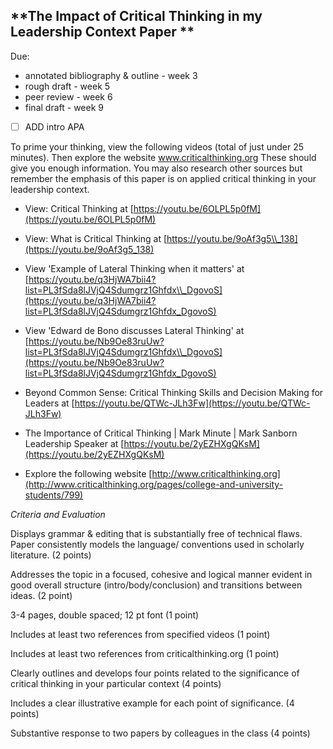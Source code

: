 

## **The Impact of Critical Thinking in my Leadership Context  Paper **

Due:

* annotated bibliography & outline - week 3
* rough draft - week 5
* peer review - week 6
* final draft - week 9

* [ ] ADD intro APA

To prime your thinking, view the following videos \(total of just under 25 minutes\).  Then explore the website www.criticalthinking.org  These should give you enough information. You may also research other sources but remember the emphasis of this paper is on applied critical thinking in your leadership context.

* View: Critical Thinking at [https://youtu.be/6OLPL5p0fM](https://youtu.be/6OLPL5p0fM)

* View: What is Critical Thinking at [https://youtu.be/9oAf3g5\\_138](https://youtu.be/9oAf3g5_138)

* View 'Example of Lateral Thinking when it matters' at [https://youtu.be/q3HjWA7bii4?list=PL3fSda8lJVjQ4Sdumgrz1Ghfdx\\_DgovoS](https://youtu.be/q3HjWA7bii4?list=PL3fSda8lJVjQ4Sdumgrz1Ghfdx_DgovoS)

* View 'Edward de Bono discusses Lateral Thinking' at [https://youtu.be/Nb9Oe83ruUw?list=PL3fSda8lJVjQ4Sdumgrz1Ghfdx\\_DgovoS](https://youtu.be/Nb9Oe83ruUw?list=PL3fSda8lJVjQ4Sdumgrz1Ghfdx_DgovoS)

* Beyond Common Sense: Critical Thinking Skills and Decision Making for Leaders at [https://youtu.be/QTWc-JLh3Fw](https://youtu.be/QTWc-JLh3Fw)

* The Importance of Critical Thinking \| Mark Minute \| Mark Sanborn Leadership Speaker at [https://youtu.be/2yEZHXgQKsM](https://youtu.be/2yEZHXgQKsM)

* Explore the following website [http://www.criticalthinking.org](http://www.criticalthinking.org/pages/college-and-university-students/799)

_Criteria and Evaluation_

Displays grammar & editing that is substantially free of technical flaws. Paper consistently models the language/ conventions used in scholarly literature. \(2 points\)

Addresses the topic in a focused, cohesive and logical manner evident in good overall structure \(intro/body/conclusion\) and transitions between ideas. \(2 point\)

3-4 pages, double spaced; 12 pt font \(1 point\)

Includes at least two references from specified videos \(1 point\)

Includes at least two references from criticalthinking.org \(1 point\)

Clearly outlines and develops four points related to the significance of critical thinking in your particular context \(4 points\)

Includes a clear illustrative example for each point of significance. \(4 points\)

Substantive response to two papers by colleagues in the class \(4 points\)

